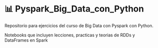 #  📊 Pyspark_Big_Data_con_Python
Repositorio para ejercicios del curso de Big Data con Pyspark con Python.

Notebooks que incluyen lecciones, practicas y teorias de RDDs y DataFrames en Spark

